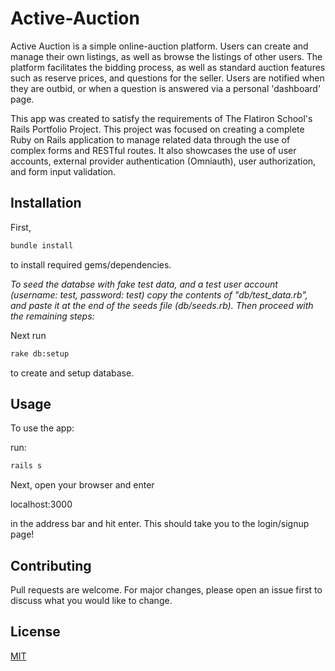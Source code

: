 # Active-Auction

Active Auction is a simple online-auction platform. Users can create and manage their own listings, as well as browse the listings of other users.  The platform facilitates the bidding process, as well as standard auction features such as reserve prices, and questions for the seller.  Users are notified when they are outbid, or when a question is answered via a personal 'dashboard' page.

This app was created to satisfy the requirements of The Flatiron School's Rails Portfolio Project.  This project was focused on creating a complete Ruby on Rails application to manage related data through the use of complex forms and RESTful routes. It also showcases the use of user accounts, external provider authentication (Omniauth), user authorization, and form input validation.

## Installation

First,
```bash
bundle install
```
to install required gems/dependencies.

*To seed the databse with fake test data, and a test user account (username: test, password: test) copy the contents of "db/test_data.rb", and paste it at the end of the seeds file (db/seeds.rb).  Then proceed with the remaining steps:*

Next run
```bash
rake db:setup
```
to create and setup database.
 
## Usage

To use the app:

run:
```bash
rails s
```

Next, open your browser and enter

localhost:3000

in the address bar and hit enter.  This should take you to the login/signup page!

## Contributing

Pull requests are welcome. For major changes, please open an issue first to discuss what you would like to change.

## License
[MIT](https://choosealicense.com/licenses/mit/)